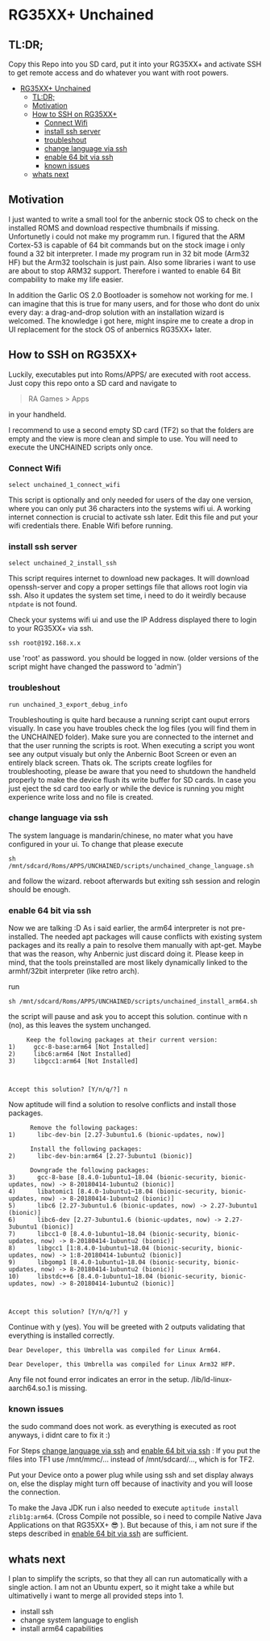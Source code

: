 # RG35XX+ Unchained

## TL:DR;
Copy this Repo into you SD card, put it into your RG35XX+ and activate SSH to get remote access and do whatever you want with root powers.

- [RG35XX+ Unchained](#rg35xx--unchained)
  * [TL:DR;](#tl-dr-)
  * [Motivation](#motivation)
  * [How to SSH on RG35XX+](#how-to-ssh-on-rg35xx-)
    + [Connect Wifi](#connect-wifi)
    + [install ssh server](#install-ssh-server)
    + [troubleshout](#troubleshout)
    + [change language via ssh](#change-language-via-ssh)
    + [enable 64 bit via ssh](#enable-64-bit-via-ssh)
    + [known issues](#known-issues)
  * [whats next](#whats-next)

## Motivation
I just wanted to write a small tool for the anbernic stock OS to check on the installed ROMS and download respective thumbnails if missing. Unfortunetly i could not make my programm run. I figured that the ARM Cortex-53 is capable of 64 bit commands but on the stock image i only found a 32 bit interpreter. I made my program run in 32 bit mode (Arm32 HF) but the Arm32 toolschain is just pain. Also some libraries i want to use are about to stop ARM32 support. Therefore i wanted to enable 64 Bit compability to make my life easier.

In addition the Garlic OS 2.0 Bootloader is somehow not working for me. I can imagine that this is true for many users, and for those who dont do unix every day: a drag-and-drop solution with an installation wizard is welcomed. The knowledge i got here, might inspire me to create a drop in UI replacement for the stock OS of anbernics RG35XX+ later.

## How to SSH on RG35XX+
Luckily, executables put into Roms/APPS/ are executed with root access. Just copy this repo onto a SD card and navigate to
> RA Games > Apps

in your handheld.

I recommend to use a second empty SD card (TF2) so that the folders are empty and the view is more clean and simple to use. You will need to execute the UNCHAINED scripts only once.

### Connect Wifi
```
select unchained_1_connect_wifi
```
This script is optionally and only needed for users of the day one version, where you can only put 36 characters into the systems wifi ui. A working internet connection is crucial to activate ssh later. Edit this file and put your wifi credentials there. Enable Wifi before running.

### install ssh server
```
select unchained_2_install_ssh
```
This script requires internet to download new packages. It will download openssh-server and copy a proper settings file that allows root login via ssh. Also it updates the system set time, i need to do it weirdly because `ntpdate` is not found.

Check your systems wifi ui and use the IP Address displayed there to login to your RG35XX+ via ssh.
```
ssh root@192.168.x.x
```
use 'root' as password. you should be logged in now. (older versions of the script might have changed the password to 'admin')

### troubleshout
```
run unchained_3_export_debug_info
```
Troubleshouting is quite hard because a running script cant ouput errors visually. In case you have troubles check the log files (you will find them in the UNCHAINED folder). Make sure you are connected to the internet and that the user running the scripts is root. When executing a script you wont see any output visualy but only the Anbernic Boot Screen or even an entirely black screen. Thats ok. The scripts create logfiles for troubleshooting, please be aware that you need to shutdown the handheld properly to make the device flush its write buffer for SD cards. In case you just eject the sd card too early or while the device is running you might experience write loss and no file is created.

### change language via ssh

The system language is mandarin/chinese, no mater what you have configured in your ui. To change that please execute  
```
sh /mnt/sdcard/Roms/APPS/UNCHAINED/scripts/unchained_change_language.sh
```
and follow the wizard. reboot afterwards but exiting ssh session and relogin should be enough.

### enable 64 bit via ssh

Now we are talking :D 
As i said earlier, the arm64 interpreter is not pre-installed. The needed apt packages will cause conflicts with existing system packages and its really a pain to resolve them manually with apt-get. Maybe that was the reason, why Anbernic just discard doing it. Please keep in mind, that the tools preinstalled are most likely dynamically linked to the armhf/32bit interpreter (like retro arch). 

run
```
sh /mnt/sdcard/Roms/APPS/UNCHAINED/scripts/unchained_install_arm64.sh
```
the script will pause and ask you to accept this solution. continue with n (no), as this leaves the system unchanged.
```
     Keep the following packages at their current version:
1)     gcc-8-base:arm64 [Not Installed]                   
2)     libc6:arm64 [Not Installed]                        
3)     libgcc1:arm64 [Not Installed]                      



Accept this solution? [Y/n/q/?] n
```

Now aptitude will find a solution to resolve conflicts and install those packages.
```
      Remove the following packages:                                                                             
1)      libc-dev-bin [2.27-3ubuntu1.6 (bionic-updates, now)]                                                     

      Install the following packages:                                                                            
2)      libc-dev-bin:arm64 [2.27-3ubuntu1 (bionic)]                                                              

      Downgrade the following packages:                                                                          
3)      gcc-8-base [8.4.0-1ubuntu1~18.04 (bionic-security, bionic-updates, now) -> 8-20180414-1ubuntu2 (bionic)] 
4)      libatomic1 [8.4.0-1ubuntu1~18.04 (bionic-security, bionic-updates, now) -> 8-20180414-1ubuntu2 (bionic)] 
5)      libc6 [2.27-3ubuntu1.6 (bionic-updates, now) -> 2.27-3ubuntu1 (bionic)]                                  
6)      libc6-dev [2.27-3ubuntu1.6 (bionic-updates, now) -> 2.27-3ubuntu1 (bionic)]                              
7)      libcc1-0 [8.4.0-1ubuntu1~18.04 (bionic-security, bionic-updates, now) -> 8-20180414-1ubuntu2 (bionic)]   
8)      libgcc1 [1:8.4.0-1ubuntu1~18.04 (bionic-security, bionic-updates, now) -> 1:8-20180414-1ubuntu2 (bionic)]
9)      libgomp1 [8.4.0-1ubuntu1~18.04 (bionic-security, bionic-updates, now) -> 8-20180414-1ubuntu2 (bionic)]   
10)     libstdc++6 [8.4.0-1ubuntu1~18.04 (bionic-security, bionic-updates, now) -> 8-20180414-1ubuntu2 (bionic)] 



Accept this solution? [Y/n/q/?] y
```

Continue with y (yes). You will be greeted with 2 outputs validating that everything is installed correctly.

```
Dear Developer, this Umbrella was compiled for Linux Arm64.

Dear Developer, this Umbrella was compiled for Linux Arm32 HFP.
```

Any file not found error indicates an error in the setup. /lib/ld-linux-aarch64.so.1 is missing.

### known issues
the sudo command does not work. as everything is executed as root anyways, i didnt care to fix it :)

For Steps [change language via ssh](#change-language-via-ssh) and [enable 64 bit via ssh](#enable-64-bit-via-ssh) : If you put the files into TF1 use /mnt/mmc/... instead of /mnt/sdcard/..., which is for TF2.

Put your Device onto a power plug while using ssh and set display always on, else the display might turn off because of inactivity and you will loose the connection.

To make the Java JDK run i also needed to execute `aptitude install zlib1g:arm64`. (Cross Compile not possible, so i need to compile Native Java Applications on that RG35XX+ :sunglasses: ). But because of this, i am not sure if the steps described in [enable 64 bit via ssh](#enable-64-bit-via-ssh) are sufficient.

## whats next
I plan to simplify the scripts, so that they all can run automatically with a single action. I am not an Ubuntu expert, so it might take a while but ultimativelly i want to merge all provided steps into 1.

- install ssh
- change system language to english
- install arm64 capabilities

